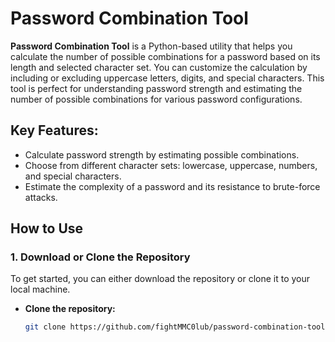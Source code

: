 # Password Combination Tool

**Password Combination Tool** is a Python-based utility that helps you calculate the number of possible combinations for a password based on its length and selected character set. You can customize the calculation by including or excluding uppercase letters, digits, and special characters. This tool is perfect for understanding password strength and estimating the number of possible combinations for various password configurations.

## Key Features:
- Calculate password strength by estimating possible combinations.
- Choose from different character sets: lowercase, uppercase, numbers, and special characters.
- Estimate the complexity of a password and its resistance to brute-force attacks.

## How to Use

### 1. Download or Clone the Repository

To get started, you can either download the repository or clone it to your local machine.

- **Clone the repository:**

   ```bash
   git clone https://github.com/fightMMC0lub/password-combination-tool.git

